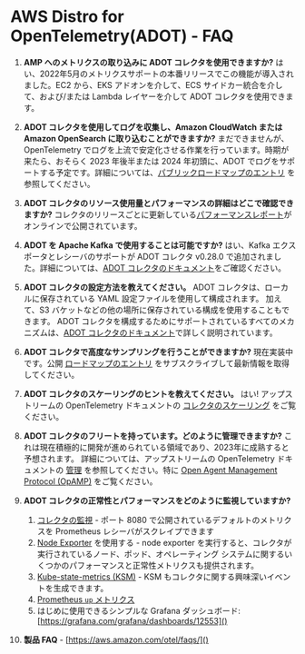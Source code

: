 # AWS Distro for OpenTelemetry(ADOT) - FAQ

1. **AMP へのメトリクスの取り込みに ADOT コレクタを使用できますか?**
    はい、2022年5月のメトリクスサポートの本番リリースでこの機能が導入されました。EC2 から、EKS アドオンを介して、ECS サイドカー統合を介して、および/または Lambda レイヤーを介して ADOT コレクタを使用できます。

1. **ADOT コレクタを使用してログを収集し、Amazon CloudWatch または Amazon OpenSearch に取り込むことができますか?**
    まだできませんが、OpenTelemetry でログを上流で安定化させる作業を行っています。時期が来たら、おそらく 2023 年後半または 2024 年初頭に、ADOT でログをサポートする予定です。詳細については、[パブリックロードマップのエントリ](https://github.com/aws-observability/aws-otel-community/issues/11) を参照してください。

1. **ADOT コレクタのリソース使用量とパフォーマンスの詳細はどこで確認できますか?**
    コレクタのリリースごとに更新している[パフォーマンスレポート](https://aws-observability.github.io/aws-otel-collector/benchmark/report)がオンラインで公開されています。

1. **ADOT を Apache Kafka で使用することは可能ですか?**
    はい、Kafka エクスポータとレシーバのサポートが ADOT コレクタ v0.28.0 で追加されました。詳細については、[ADOT コレクタのドキュメント](https://aws-otel.github.io/docs/components/kafka-receiver-exporter)をご確認ください。

1. **ADOT コレクタの設定方法を教えてください。**
    ADOT コレクタは、ローカルに保存されている YAML 設定ファイルを使用して構成されます。 加えて、S3 バケットなどの他の場所に保存されている構成を使用することもできます。 ADOT コレクタを構成するためにサポートされているすべてのメカニズムは、[ADOT コレクタのドキュメント](https://aws-otel.github.io/docs/components/confmap-providers)で詳しく説明されています。

1. **ADOT コレクタで高度なサンプリングを行うことができますか?**
    現在実装中です。公開 [ロードマップのエントリ](https://github.com/aws-observability/aws-otel-collector/issues/1135) をサブスクライブして最新情報を取得してください。

1. **ADOT コレクタのスケーリングのヒントを教えてください。**
    はい! アップストリームの OpenTelemetry ドキュメントの [コレクタのスケーリング](https://opentelemetry.io/docs/collector/scaling/) をご覧ください。

1. **ADOT コレクタのフリートを持っています。どのように管理できますか?**
    これは現在積極的に開発が進められている領域であり、2023年に成熟すると予想されます。 詳細については、アップストリームの OpenTelemetry ドキュメントの [管理](https://opentelemetry.io/docs/collector/management/) を参照してください。特に [Open Agent Management Protocol (OpAMP)](https://opentelemetry.io/docs/collector/management/#opamp) をご覧ください。

1. **ADOT コレクタの正常性とパフォーマンスをどのように監視していますか?**
    1. [コレクタの監視](https://github.com/open-telemetry/opentelemetry-collector/blob/main/docs/monitoring.md) - ポート 8080 で公開されているデフォルトのメトリクスを Prometheus レシーバがスクレイプできます
    2. [Node Exporter](https://prometheus.io/docs/guides/node-exporter/) を使用する - node exporter を実行すると、コレクタが実行されているノード、ポッド、オペレーティング システムに関するいくつかのパフォーマンスと正常性メトリクスも提供されます。
    3. [Kube-state-metrics (KSM)](https://github.com/kubernetes/kube-state-metrics) - KSM もコレクタに関する興味深いイベントを生成できます。
    4. [Prometheus `up` メトリクス](https://github.com/open-telemetry/opentelemetry-collector/pull/2918)
    5. はじめに使用できるシンプルな Grafana ダッシュボード: [https://grafana.com/grafana/dashboards/12553]()
2. **製品 FAQ** - [https://aws.amazon.com/otel/faqs/]()
